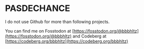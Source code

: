 # PASDECHANCE

I do not use Github for more than following projects.

You can find me on Fosstodon at [https://fosstodon.org/@bbbhltz](https://fosstodon.org/@bbbhltz) and Codeberg at [https://codeberg.org/bbbhltz](https://codeberg.org/bbbhltz)
